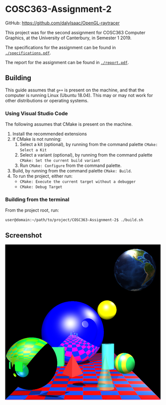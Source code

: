 # COSC363-Assignment-2

GitHub: https://github.com/dalyIsaac/OpenGL-raytracer

This project was for the second assignment for COSC363 Computer Graphics, at the University of Canterbury, in Semester 1 2019.

The specifications for the assignment can be found in [`./specifications.pdf`](./specifications.pdf).

The report for the assignment can be found in [`./report.pdf`](./report.pdf).

## Building

This guide assumes that `g++` is present on the machine, and that the computer is running Linux (Ubuntu 18.04). This may or may not work for other distributions or operating systems.

### Using Visual Studio Code

The following assumes that CMake is present on the machine.

1. Install the recommended extensions
2. If CMake is not running:
   1. Select a kit (optional), by running from the command palette `CMake: Select a Kit`
   2. Select a variant (optional), by running from the command palette `CMake: Set the current build variant`
   3. Run `CMake: Configure` from the command palette.
3. Build, by running from the command palette `CMake: Build`.
4. To run the project, either run:
   - `CMake: Execute the current target without a debugger`
   - `CMake: Debug Target`
  
### Building from the terminal

From the project root, run:

``` console
user@domain:~/path/to/project/COSC363-Assignment-2$ ./build.sh
```

## Screenshot

![Picture of the scene](screenshot.png)
